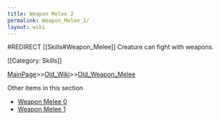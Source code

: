 ```yaml
---
title: Weapon Melee 2
permalink: Weapon_Melee_2/
layout: wiki
---
```

#REDIRECT [[Skills#Weapon_Melee]]
Creature can fight with weapons.

[[Category: Skills]]

[MainPage](/keeperrl_wiki/ "wikilink")>>[Old_Wiki](/keeperrl_wiki/Old_Wiki "wikilink")>>[Old_Weapon_Melee](/keeperrl_wiki/Old_Weapon_Melee "wikilink")

Other items in this section
-    [Weapon Melee 0](/keeperrl_wiki/Weapon_Melee_0 "wikilink")
-    [Weapon Melee 1](/keeperrl_wiki/Weapon_Melee_1 "wikilink")
